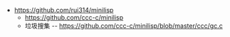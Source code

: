 

* https://github.com/rui314/minilisp
    * https://github.com/ccc-c/minilisp
    * 垃圾搜集 -- https://github.com/ccc-c/minilisp/blob/master/ccc/gc.c

